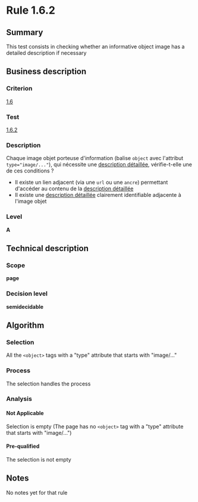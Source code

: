 # Rule 1.6.2
## Summary

This test consists in checking whether an informative object image has a
detailed description if necessary

## Business description

### Criterion

[1.6](http://references.modernisation.gouv.fr/referentiel-technique-0#crit-1-6)

### Test

[1.6.2](http://references.modernisation.gouv.fr/referentiel-technique-0#test-1-6-2)

### Description

Chaque image objet porteuse d'information (balise `object` avec l'attribut `type="image/..."`), qui n&eacute;cessite une <a href="http://references.modernisation.gouv.fr/sites/default/files/RGAA3_RC2-1/glossaire.htm#mDescDetaillee">description d&eacute;taill&eacute;e</a>, v&eacute;rifie-t-elle une de ces conditions ? 
 
 * Il existe un lien adjacent (via une `url` ou une `ancre`) permettant d'acc&eacute;der au contenu de la <a href="http://references.modernisation.gouv.fr/sites/default/files/RGAA3_RC2-1/glossaire.htm#mDescDetaillee">description d&eacute;taill&eacute;e</a> 
 * Il existe une <a href="http://references.modernisation.gouv.fr/sites/default/files/RGAA3_RC2-1/glossaire.htm#mDescDetaillee">description d&eacute;taill&eacute;e</a> clairement identifiable adjacente &agrave; l'image objet 


### Level

**A**

## Technical description

### Scope

**page**

### Decision level

**semidecidable**

## Algorithm

### Selection

All the `<object>` tags with a "type" attribute that starts with
"image/..."

### Process

The selection handles the process

### Analysis

#### Not Applicable

Selection is empty (The page has no `<object>` tag with a "type"
attribute that starts with "image/...")

#### Pre-qualified

The selection is not empty

## Notes

No notes yet for that rule
